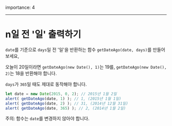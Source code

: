 importance: 4

---

# n일 전 '일' 출력하기

`date`를 기준으로 `days`일 전 '일'을 반환하는 함수 `getDateAgo(date, days)`를 만들어보세요,

오늘이 20일이라면 `getDateAgo(new Date(), 1)`는 19를, `getDateAgo(new Date(), 2)`는 18을 반환해야 합니다.

`days`가 `365`일 때도 제대로 동작해야 합니다.

```js
let date = new Date(2015, 0, 2); // 2015년 1월 2일
alert( getDateAgo(date, 1) ); // 1, (2015년 1월 1일)
alert( getDateAgo(date, 2) ); // 31, (2014년 12월 31일)
alert( getDateAgo(date, 365) ); // 2, (2014년 1월 2일)
```
주의: 함수는 `date`를 변경하지 않아야 합니다.
